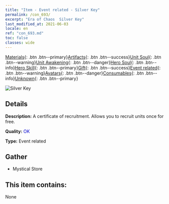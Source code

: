 ```yaml
---
title: "Item - Event related - Silver Key"
permalink: /con_693/
excerpt: "Era of Chaos  Silver Key"
last_modified_at: 2021-06-03
locale: en
ref: "con_693.md"
toc: false
classes: wide
---
```

 [Materials](/Items/){: .btn .btn--primary}[Artifacts](/Items/Artifacts/){: .btn .btn--success}[Unit Soul](/Items/UnitSoul/){: .btn .btn--warning}[Unit Awakening](/Items/UnitAwakening/){: .btn .btn--danger}[Hero Soul](/Items/HeroSoul/){: .btn .btn--info}[Hero Skill](/Items/HeroSkill/){: .btn .btn--primary}[Gift](/Items/Gift/){: .btn .btn--success}[Event related](/Items/Events/){: .btn .btn--warning}[Avatars](/Items/Avatars/){: .btn .btn--danger}[Consumables](/Items/Consumables/){: .btn .btn--info}[Unknown](/Items/Unknown/){: .btn .btn--primary}

 ![Silver Key](/images/t/i_tool_3001.png)

## Details
 **Description:** A certificate of recruitment. Allows you to recruit units once for free.

 **Quality:** <span style="color: #0000CD">OK</span>

 **Type:** Event related

## Gather

*    Mystical Store 

## This item contains:

  None

